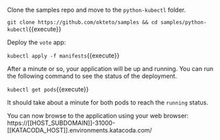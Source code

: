 Clone the samples repo and move to the `python-kubectl` folder. 

`git clone https://github.com/okteto/samples && cd samples/python-kubectl`{{execute}}

Deploy the `vote` app:

`kubectl apply -f manifests`{{execute}}

After a minute or so, your application will be up and running. You can run the following command to see the status of the deployment.

`kubectl get pods`{{execute}}

It should take about a minute for both pods to reach the `running` status.

You can now browse to the application using your web browser: https://[[HOST_SUBDOMAIN]]-31000-[[KATACODA_HOST]].environments.katacoda.com/